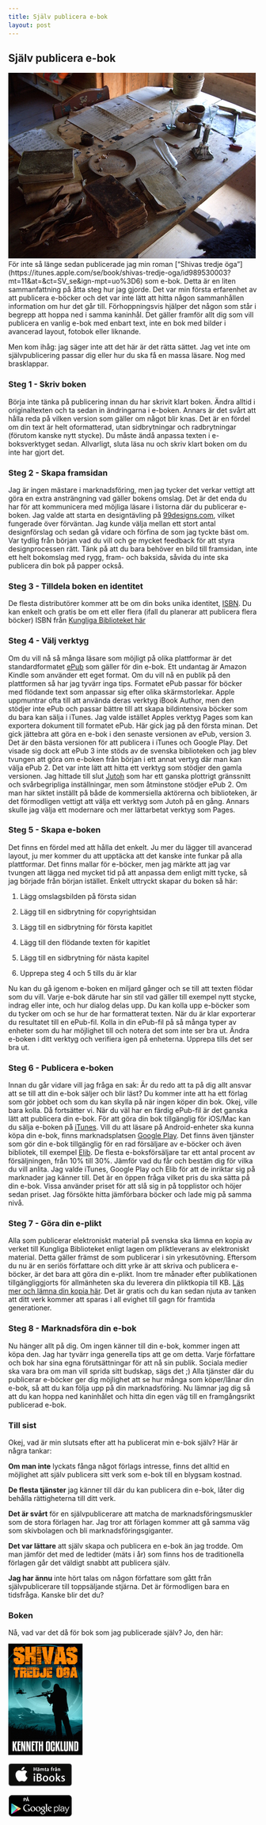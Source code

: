 ```yaml
---
title: Själv publicera e-bok
layout: post
---
```

## Själv publicera e-bok
<img src="/images/desk.jpg" class="shadow img-center" />
För inte så länge sedan publicerade jag min roman [“Shivas tredje öga”](https://itunes.apple.com/se/book/shivas-tredje-oga/id989530003?mt=11&at=&ct=SV_se&ign-mpt=uo%3D6) som e-bok. Detta är en liten sammanfattning på åtta steg hur jag gjorde. Det var min första erfarenhet av att publicera e-böcker och det var inte lätt att hitta någon sammanhållen information om hur det går till.  Förhoppningsvis hjälper det någon som står i begrepp att hoppa ned i samma kaninhål. Det gäller framför allt dig som vill publicera en vanlig e-bok med enbart text, inte en bok med bilder i avancerad layout, fotobok eller liknande. 

Men kom ihåg: jag säger inte att det här är det rätta sättet. Jag vet inte om självpublicering passar dig eller hur du ska få en massa läsare. Nog med brasklappar.

### Steg 1 - Skriv boken
Börja inte tänka på publicering innan du har skrivit klart boken. Ändra alltid i originaltexten och ta sedan in ändringarna i e-boken. Annars är det svårt att hålla reda på vilken version som gäller om något blir knas. Det är en fördel om din text är helt oformatterad, utan sidbrytningar och radbrytningar (förutom kanske nytt stycke). Du måste ändå anpassa texten i e-boksverktyget sedan. Allvarligt, sluta läsa nu och skriv klart boken om du inte har gjort det.

### Steg 2 - Skapa framsidan
Jag är ingen mästare i marknadsföring, men jag tycker det verkar vettigt att göra en extra ansträngning vad gäller bokens omslag. Det är det enda du har för att kommunicera med möjliga läsare i listorna där du publicerar e-boken. Jag valde att starta en designtävling på [99designs.com](http://99designs.com/), vilket fungerade över förväntan. Jag kunde välja mellan ett stort antal designförslag och sedan gå vidare och förfina de som jag tyckte bäst om. Var tydlig från början vad du vill och ge mycket feedback för att styra designprocessen rätt. Tänk på att du bara behöver en bild till framsidan, inte ett helt bokomslag med rygg, fram- och baksida, såvida du inte ska publicera din bok på papper också.

### Steg 3 - Tilldela boken en identitet
De flesta distributörer kommer att be om din boks unika identitet, [ISBN](http://sv.wikipedia.org/wiki/ISBN). Du kan enkelt och gratis be om ett eller flera (ifall du planerar att publicera flera böcker) ISBN från [Kungliga Biblioteket här](http://www.kb.se/isbn-centralen/isbn/ansokan-forlag-utgivare/)

### Steg 4 - Välj verktyg
Om du vill nå så många läsare som möjligt på olika plattformar är det standardformatet [ePub](http://en.wikipedia.org/wiki/EPUB) som gäller för din e-bok. Ett undantag är Amazon Kindle som använder ett eget format. Om du vill nå en publik på den plattformen så har jag tyvärr inga tips. Formatet ePub passar för böcker med flödande text som anpassar sig efter olika skärmstorlekar. Apple uppmuntrar ofta till att använda deras verktyg iBook Author, men den stödjer inte ePub och passar bättre till att skapa bildintensiva böcker som du bara kan sälja i iTunes. Jag valde istället Apples verktyg Pages som kan exportera dokument till formatet ePub. Här gick jag på den första minan. Det gick jättebra att göra en e-bok i den senaste versionen av ePub, version 3. Det är den bästa versionen för att publicera i iTunes och Google Play. Det visade sig dock att ePub 3 inte stöds av de svenska biblioteken och jag blev tvungen att göra om e-boken från början i ett annat vertyg där man kan välja ePub 2. Det var inte lätt att hitta ett verktyg som stödjer den gamla versionen. Jag hittade till slut [Jutoh](http://www.jutoh.com/) som har ett ganska plottrigt gränssnitt och svårbegripliga inställningar, men som åtminstone stödjer ePub 2. Om man har siktet inställt på både de kommersiella aktörerna och biblioteken, är det förmodligen vettigt att välja ett verktyg som Jutoh på en gång. Annars skulle jag välja ett modernare och mer lättarbetat verktyg som Pages.

### Steg 5 - Skapa e-boken
Det finns en fördel med att hålla det enkelt. Ju mer du lägger till avancerad layout, ju mer kommer du att upptäcka att det kanske inte funkar på alla plattformar. Det finns mallar för e-böcker, men jag märkte att jag var tvungen att lägga ned mycket tid på att anpassa dem enligt mitt tycke, så jag började från början istället. Enkelt uttryckt skapar du boken så här:

1. Lägg omslagsbilden på första sidan

2. Lägg till en sidbrytning för copyrightsidan

3. Lägg till en sidbrytning för första kapitlet

4. Lägg till den flödande texten för kapitlet

5. Lägg till en sidbrytning för nästa kapitel

6. Upprepa steg 4 och 5 tills du är klar

Nu kan du gå igenom e-boken en miljard gånger och se till att texten flödar som du vill. Varje e-bok därute har sin stil vad gäller till exempel nytt stycke, indrag eller inte, och hur dialog delas upp. Du kan kolla upp e-böcker som du tycker om och se hur de har formatterat texten. När du är klar exporterar du resultatet till en ePub-fil. Kolla in din ePub-fil på så många typer av enheter som du har möjlighet till och notera det som inte ser bra ut. Ändra e-boken i ditt verktyg och verifiera igen på enheterna. Upprepa tills det ser bra ut.

### Steg 6 - Publicera e-boken
Innan du går vidare vill jag fråga en sak: Är du redo att ta på dig allt ansvar att se till att din e-bok säljer och blir läst? Du kommer inte att ha ett förlag som gör jobbet och som du kan skylla på när ingen köper din bok. Okej, ville bara kolla. Då fortsätter vi. När du väl har en färdig ePub-fil är det ganska lätt att publicera din e-bok. För att göra din bok tillgänglig för iOS/Mac kan du sälja e-boken på [iTunes](http://www.apple.com/itunes/working-itunes/sell-content/). Vill du att läsare på Android-enheter ska kunna köpa din e-bok, finns marknadsplatsen [Google Play](https://play.google.com/books/publish/u/0/). Det finns även tjänster som gör din e-bok tillgänglig för en rad försäljare av e-böcker och även bibliotek, till exempel [Elib](http://www2.elib.se/). De flesta e-boksförsäljare tar ett antal procent av försäljningen, från 10% till 30%. Jämför vad du får och bestäm dig för vilka du vill anlita. Jag valde iTunes, Google Play och Elib för att de inriktar sig på marknader jag känner till. Det är en öppen fråga vilket pris du ska sätta på din e-bok. Vissa använder priset för att slå sig in på topplistor och höjer sedan priset. Jag försökte hitta jämförbara böcker och lade mig på samma nivå.

### Steg 7 - Göra din e-plikt
Alla som publicerar elektroniskt material på svenska ska lämna en kopia av verket till Kungliga Biblioteket enligt lagen om pliktleverans av elektroniskt material. Detta gäller främst de som publicerar i sin yrkesutövning. Eftersom du nu är en seriös författare och ditt yrke är att skriva och publicera e-böcker, är det bara att göra din e-plikt. Inom tre månader efter publikationen tillgängliggjorts för allmänheten ska du leverera din pliktkopia till KB. [Läs mer och lämna din kopia här](http://www.kb.se/plikt/eplikt/). Det är gratis och du kan sedan njuta av tanken att ditt verk kommer att sparas i all evighet till gagn för framtida generationer.

### Steg 8 - Marknadsföra din e-bok
Nu hänger allt på dig. Om ingen känner till din e-bok, kommer ingen att köpa den. Jag har tyvärr inga generella tips att ge om detta. Varje författare och bok har sina egna förutsättningar för att nå sin publik. Sociala medier ska vara bra om man vill sprida sitt budskap, sägs det ;) Alla tjänster där du publicerar e-böcker ger dig möjlighet att se hur många som köper/lånar din e-bok, så att du kan följa upp på din marknadsföring. Nu lämnar jag dig så att du kan hoppa ned kaninhålet och hitta din egen väg till en framgångsrikt publicerad e-bok.

### Till sist
Okej, vad är min slutsats efter att ha publicerat min e-bok själv? Här är några tankar:

**Om man inte** lyckats fånga något förlags intresse, finns det alltid en möjlighet att själv publicera sitt verk som e-bok till en blygsam kostnad.

**De flesta tjänster** jag känner till där du kan publicera din e-bok, låter dig behålla rättigheterna till ditt verk.

**Det är svårt** för en självpublicerare att matcha de marknadsföringsmuskler som de stora förlagen har. Jag tror att förlagen kommer att gå samma väg som skivbolagen och bli marknadsföringsgiganter.

**Det var lättare** att själv skapa och publicera en e-bok än jag trodde. Om man jämför det med de ledtider (mäts i år) som finns hos de traditionella förlagen går det väldigt snabbt att publicera själv.

**Jag har ännu** inte hört talas om någon författare som gått från självpublicerare till toppsäljande stjärna. Det är förmodligen bara en tidsfråga. Kanske blir det du?

### Boken
Nå, vad var det då för bok som jag publicerade själv? Jo, den här:

[ ![Bokomslag](/images/shivas_cover.jpg "Shivas tredje öga") ](https://itunes.apple.com/se/book/shivas-tredje-oga/id989530003?mt=11&at=&ct=SV_se&ign-mpt=uo%3D6 "iTunes")

[ ![iTunes](/images/ibooks_se.jpg "Ladda ned från iTunes") ](https://itunes.apple.com/se/book/shivas-tredje-oga/id989530003?mt=11&at=&ct=SV_se&ign-mpt=uo%3D6 "iTunes")

[ ![Google Play](/images/google_play.png "Ladda ned från Google Play") ](https://play.google.com/store/books/details/Kenneth_Ocklund_Shivas_tredje_%C3%B6ga?id=APQ3CQAAQBAJ "Google Play")